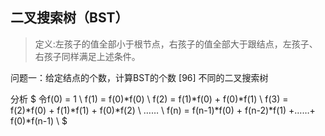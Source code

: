 



## 二叉搜索树（BST）

> 定义:左孩子的值全部小于根节点，右孩子的值全部大于跟结点，左孩子、右孩子同样满足上述条件。

问题一：给定结点的个数，计算BST的个数
[96] 不同的二叉搜索树

分析
$
令f(0) = 1  \\
f(1) = f(0)*f(0) \\
f(2) = f(1)*f(0) + f(0)*f(1) \\
f(3) = f(2)*f(0) + f(1)*f(1) + f(0)*f(2) \\
…… \\
f(n) = f(n-1)*f(0) + f(n-2)*f(1) +……+ f(0)*f(n-1) \\
$






